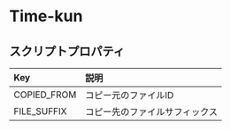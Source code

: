 # Time-kun

## スクリプトプロパティ

| Key | 説明 |
|:----|:----|
| COPIED_FROM | コピー元のファイルID |
| FILE_SUFFIX | コピー先のファイルサフィックス |
